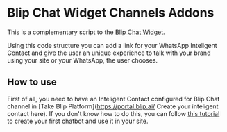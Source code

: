 # Blip Chat Widget Channels Addons

This is a complementary script to the [Blip Chat Widget](https://github.com/takenet/blip-chat-widget "Take Blip Chat Repository"). 

Using this code structure you can add a link for your WhatsApp Inteligent Contact and give the user an unique experience to talk with your brand using your site or your WhatsApp, the user chooses. 

## How to use

First of all, you need to have an Inteligent Contact configured for Blip Chat channel in [Take Blip Platform](https://portal.blip.ai/ Create your inteligent contact here). If you don't know how to do this, you can follow [this tutorial](https://help.blip.ai/hc/pt-br/articles/360059366993-Como-adicionar-um-bot-em-um-site-utilizando-o-Blip-Chat-) to create your first chatbot and use it in your site. 